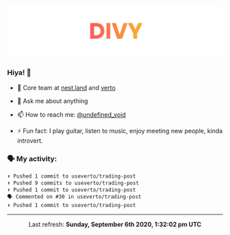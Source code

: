 
![](https://github.com/divy-work/divy-work/raw/master/assets/divy.png)

### Hiya! 👋

- 🔭 Core team at [nest.land](https://github.com/nestdotland/nest.land) and [verto](https://github.com/useverto/verto)

- 💬 Ask me about anything

- 📫 How to reach me: [@undefined_void](https://instagram.com/divy.exe)

- ⚡ Fun fact: I play guitar, listen to music, enjoy meeting new people, kinda introvert.

### 🗣 My activity:

```
⬆️ Pushed 1 commit to useverto/trading-post
⬆️ Pushed 9 commits to useverto/trading-post
⬆️ Pushed 1 commit to useverto/trading-post
🗣 Commented on #30 in useverto/trading-post
⬆️ Pushed 1 commit to useverto/trading-post
```

------------
<p align="center">Last refresh: <b>Sunday, September 6th 2020, 1:32:02 pm UTC</b></p>
